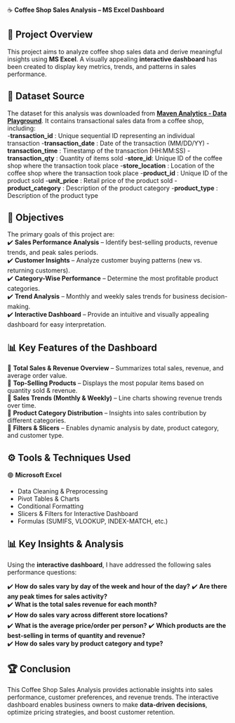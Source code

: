 ☕ **Coffee Shop Sales Analysis – MS Excel Dashboard**  

## 📌 Project Overview  
This project aims to analyze coffee shop sales data and derive meaningful insights using **MS Excel**. A visually appealing **interactive dashboard** has been created to display key metrics, trends, and patterns in sales performance.  

## 📂 Dataset Source  
The dataset for this analysis was downloaded from **[Maven Analytics - Data Playground](https://mavenanalytics.io/data-playground?page=6&pageSize=5)**. It contains transactional sales data from a coffee shop, including:  
-**transaction_id** : Unique sequential ID representing an individual transaction
-**transaction_date** : Date of the transaction (MM/DD/YY)
-**transaction_time** : Timestamp of the transaction (HH:MM:SS)
-**transaction_qty** : Quantity of items sold
-**store_id**: Unique ID of the coffee shop where the transaction took place
-**store_location** : Location of the coffee shop where the transaction took place
-**product_id** : Unique ID of the product sold
-**unit_price** : Retail price of the product sold
-**product_category** : Description of the product category
-**product_type** : Description of the product type 

## 🎯 Objectives  
The primary goals of this project are:  
✔️ **Sales Performance Analysis** – Identify best-selling products, revenue trends, and peak sales periods.  
✔️ **Customer Insights** – Analyze customer buying patterns (new vs. returning customers).  
✔️ **Category-Wise Performance** – Determine the most profitable product categories.  
✔️ **Trend Analysis** – Monthly and weekly sales trends for business decision-making.  
✔️ **Interactive Dashboard** – Provide an intuitive and visually appealing dashboard for easy interpretation.  

## 📊 Key Features of the Dashboard  
🔹 **Total Sales & Revenue Overview** – Summarizes total sales, revenue, and average order value.  
🔹 **Top-Selling Products** – Displays the most popular items based on quantity sold & revenue.  
🔹 **Sales Trends (Monthly & Weekly)** – Line charts showing revenue trends over time.   
🔹 **Product Category Distribution** – Insights into sales contribution by different categories.  
🔹 **Filters & Slicers** – Enables dynamic analysis by date, product category, and customer type.  

## ⚙️ Tools & Techniques Used  
🟢 **Microsoft Excel**  
- Data Cleaning & Preprocessing  
- Pivot Tables & Charts  
- Conditional Formatting  
- Slicers & Filters for Interactive Dashboard  
- Formulas (SUMIFS, VLOOKUP, INDEX-MATCH, etc.)  

## 📊 Key Insights & Analysis  
Using the **interactive dashboard**, I have addressed the following sales performance questions:  

✔️ **How do sales vary by day of the week and hour of the day?**
✔️ **Are there any peak times for sales activity?**  
✔️ **What is the total sales revenue for each month?**  
✔️ **How do sales vary across different store locations?**  
✔️ **What is the average price/order per person?** 
✔️ **Which products are the best-selling in terms of quantity and revenue?**  
✔️ **How do sales vary by product category and type?**  

## 🏆 Conclusion  
This Coffee Shop Sales Analysis provides actionable insights into sales performance, customer preferences, and revenue trends. The interactive dashboard enables business owners to make **data-driven decisions**, optimize pricing strategies, and boost customer retention.  
